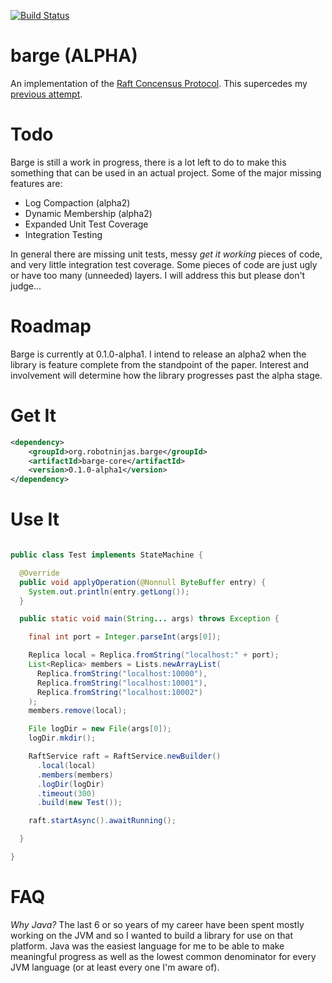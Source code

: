 [![Build Status](https://travis-ci.org/mgodave/barge.png)](https://travis-ci.org/mgodave/barge)

barge (ALPHA)
=====

An implementation of the [Raft Concensus Protocol][1]. This supercedes my [previous attempt][2].

[1]: https://ramcloud.stanford.edu/wiki/download/attachments/11370504/raft.pdf
[2]: https://github.com/mgodave/raft

Todo
====
Barge is still a work in progress, there is a lot left to do to make this something that can be used in an actual project. Some of the major missing features are:

* Log Compaction (alpha2)
* Dynamic Membership (alpha2)
* Expanded Unit Test Coverage
* Integration Testing

In general there are missing unit tests, messy *get it working* pieces of code, and very little integration test coverage. Some pieces of code are just ugly or have too many (unneeded) layers. I will address this but please don't judge...

Roadmap
=======
Barge is currently at 0.1.0-alpha1. I intend to release an alpha2 when the library is feature complete from the standpoint of the paper. Interest and involvement will
determine how the library progresses past the alpha stage.

Get It
======

```xml
<dependency>
    <groupId>org.robotninjas.barge</groupId>
    <artifactId>barge-core</artifactId>
    <version>0.1.0-alpha1</version>
</dependency>
```

Use It
======

```java

public class Test implements StateMachine {

  @Override
  public void applyOperation(@Nonnull ByteBuffer entry) {
    System.out.println(entry.getLong());
  }

  public static void main(String... args) throws Exception {

    final int port = Integer.parseInt(args[0]);

    Replica local = Replica.fromString("localhost:" + port);
    List<Replica> members = Lists.newArrayList(
      Replica.fromString("localhost:10000"),
      Replica.fromString("localhost:10001"),
      Replica.fromString("localhost:10002")
    );
    members.remove(local);

    File logDir = new File(args[0]);
    logDir.mkdir();

    RaftService raft = RaftService.newBuilder()
      .local(local)
      .members(members)
      .logDir(logDir)
      .timeout(300)
      .build(new Test());

    raft.startAsync().awaitRunning();

  }

}


```
FAQ
====

*Why Java?*
The last 6 or so years of my career have been spent mostly working on the JVM and so I wanted to build a library for use on that platform. Java was the easiest language for me to be able to make meaningful progress as well as the lowest common denominator for every JVM language (or at least every one I'm aware of).


